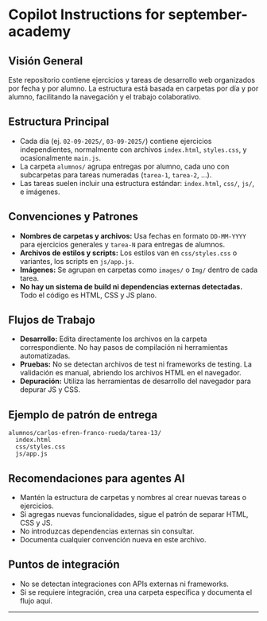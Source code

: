 # Copilot Instructions for september-academy

## Visión General
Este repositorio contiene ejercicios y tareas de desarrollo web organizados por fecha y por alumno. La estructura está basada en carpetas por día y por alumno, facilitando la navegación y el trabajo colaborativo.

## Estructura Principal
- Cada día (ej. `02-09-2025/`, `03-09-2025/`) contiene ejercicios independientes, normalmente con archivos `index.html`, `styles.css`, y ocasionalmente `main.js`.
- La carpeta `alumnos/` agrupa entregas por alumno, cada uno con subcarpetas para tareas numeradas (`tarea-1`, `tarea-2`, ...).
- Las tareas suelen incluir una estructura estándar: `index.html`, `css/`, `js/`, e imágenes.

## Convenciones y Patrones
- **Nombres de carpetas y archivos:** Usa fechas en formato `DD-MM-YYYY` para ejercicios generales y `tarea-N` para entregas de alumnos.
- **Archivos de estilos y scripts:** Los estilos van en `css/styles.css` o variantes, los scripts en `js/app.js`.
- **Imágenes:** Se agrupan en carpetas como `images/` o `Img/` dentro de cada tarea.
- **No hay un sistema de build ni dependencias externas detectadas.** Todo el código es HTML, CSS y JS plano.

## Flujos de Trabajo
- **Desarrollo:** Edita directamente los archivos en la carpeta correspondiente. No hay pasos de compilación ni herramientas automatizadas.
- **Pruebas:** No se detectan archivos de test ni frameworks de testing. La validación es manual, abriendo los archivos HTML en el navegador.
- **Depuración:** Utiliza las herramientas de desarrollo del navegador para depurar JS y CSS.

## Ejemplo de patrón de entrega
```
alumnos/carlos-efren-franco-rueda/tarea-13/
  index.html
  css/styles.css
  js/app.js
```

## Recomendaciones para agentes AI
- Mantén la estructura de carpetas y nombres al crear nuevas tareas o ejercicios.
- Si agregas nuevas funcionalidades, sigue el patrón de separar HTML, CSS y JS.
- No introduzcas dependencias externas sin consultar.
- Documenta cualquier convención nueva en este archivo.

## Puntos de integración
- No se detectan integraciones con APIs externas ni frameworks.
- Si se requiere integración, crea una carpeta específica y documenta el flujo aquí.

---
